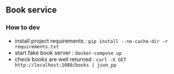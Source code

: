 ## Book service

### How to dev 
- install project requirements : `pip install --no-cache-dir -r requirements.txt`
- start fake book server : `docker-compose up`
- check books are well returned : `curl -X GET http://localhost:1080/books | json_pp`